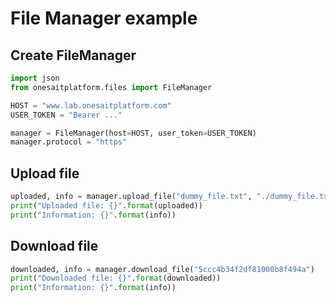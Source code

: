 # File Manager example
## Create FileManager
```python
import json
from onesaitplatform.files import FileManager
```

```python
HOST = "www.lab.onesaitplatform.com"
USER_TOKEN = "Bearer ..."
```

```python
manager = FileManager(host=HOST, user_token=USER_TOKEN)
manager.protocol = "https"
```

## Upload file
```python
uploaded, info = manager.upload_file("dummy_file.txt", "./dummy_file.txt")
print("Uploaded file: {}".format(uploaded))
print("Information: {}".format(info))
```

## Download file
```python
downloaded, info = manager.download_file("5ccc4b34f2df81000b8f494a")
print("Downloaded file: {}".format(downloaded))
print("Information: {}".format(info))
```
